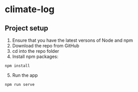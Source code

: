 # climate-log

## Project setup
1. Ensure that you have the latest versons of Node and npm
2. Download the repo from GitHub
3. cd into the repo folder
4. Install npm packages:
```
npm install
```
5. Run the app
```
npm run serve
```
